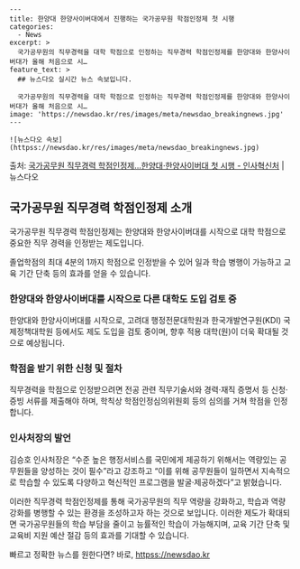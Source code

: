     ---
    title: 한양대 한양사이버대에서 진행하는 국가공무원 학점인정제 첫 시행
    categories:
      - News
    excerpt: >
      국가공무원의 직무경력을 대학 학점으로 인정하는 직무경력 학점인정제를 한양대와 한양사이버대가 올해 처음으로 시…
    feature_text: >
      ## 뉴스다오 실시간 뉴스 속보입니다.
    
      국가공무원의 직무경력을 대학 학점으로 인정하는 직무경력 학점인정제를 한양대와 한양사이버대가 올해 처음으로 시…
    image: 'https://newsdao.kr/res/images/meta/newsdao_breakingnews.jpg'
    ---
    
    ![뉴스다오 속보](httpss://newsdao.kr/res/images/meta/newsdao_breakingnews.jpg)

<p>출처: <a href="httpss://newsdao.kr/2992" rel="dofollow">국가공무원 직무경력  학점인정제…한양대·한양사이버대 첫 시행 - 인사혁신처</a> | 뉴스다오</p>

<h2 data-ke-size="size26">국가공무원 직무경력 학점인정제 소개</h2>
국가공무원 직무경력 학점인정제는 한양대와 한양사이버대를 시작으로 대학 학점으로 중요한 직무 경력을 인정받는 제도입니다.

<p data-ke-size="size16">졸업학점의 최대 4분의 1까지 학점으로 인정받을 수 있어 일과 학습 병행이 가능하고 교육 기간 단축 등의 효과를 얻을 수 있습니다.</p>

<h3><b>한양대와 한양사이버대를 시작으로 다른 대학도 도입 검토 중</b></h3>
한양대와 한양사이버대를 시작으로, 고려대 행정전문대학원과 한국개발연구원(KDI) 국제정책대학원 등에서도 제도 도입을 검토 중이며, 향후 적용 대학(원)이 더욱 확대될 것으로 예상됩니다.

<h3><b>학점을 받기 위한 신청 및 절차</b></h3>
직무경력을 학점으로 인정받으려면 전공 관련 직무기술서와 경력·재직 증명서 등 신청·증빙 서류를 제출해야 하며, 학칙상 학점인정심의위원회 등의 심의를 거쳐 학점을 인정합니다.

<h3><b>인사처장의 발언</b></h3>
김승호 인사처장은 “수준 높은 행정서비스를 국민에게 제공하기 위해서는 역량있는 공무원들을 양성하는 것이 필수”라고 강조하고 “이를 위해 공무원들이 일하면서 지속적으로 학습할 수 있도록 다양하고 혁신적인 프로그램을 발굴·제공하겠다”고 밝혔습니다.

이러한 직무경력 학점인정제를 통해 국가공무원의 직무 역량을 강화하고, 학습과 역량 강화를 병행할 수 있는 환경을 조성하고자 하는 것으로 보입니다. 이러한 제도가 확대되면 국가공무원들의 학습 부담을 줄이고 능률적인 학습이 가능해지며, 교육 기간 단축 및 교육비 지원 예산 절감 등의 효과를 기대할 수 있습니다. 

빠르고 정확한 뉴스를 원한다면? 바로, <a href="httpss://newsdao.kr" rel="dofollow">httpss://newsdao.kr</a>


    
